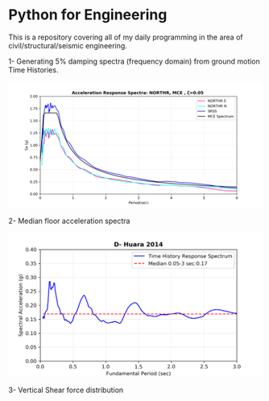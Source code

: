 # Python for Engineering  

This is a repository covering all of my daily programming in the area of civil/structural/seismic engineering. 

1-  Generating 5% damping spectra (frequency domain) from ground motion Time Histories. 


<img src="01-spectraGeneration\figs\M-   RSN1045_NORTHR_WPI0.png" alt="Spectra"/>


2-  Median floor acceleration spectra

<img src="02- floor spectra\figs\D- Huara 2014 Acc_floor.png" alt="Floor Spectra"/>

3- Vertical Shear force distribution 

